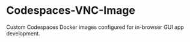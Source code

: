 # Codespaces-VNC-Image
Custom Codespaces Docker images configured for in-browser GUI app development.
